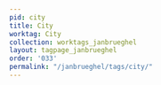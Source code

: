 ```yaml
---
pid: city
title: City
worktag: City
collection: worktags_janbrueghel
layout: tagpage_janbrueghel
order: '033'
permalink: "/janbrueghel/tags/city/"
---
```

